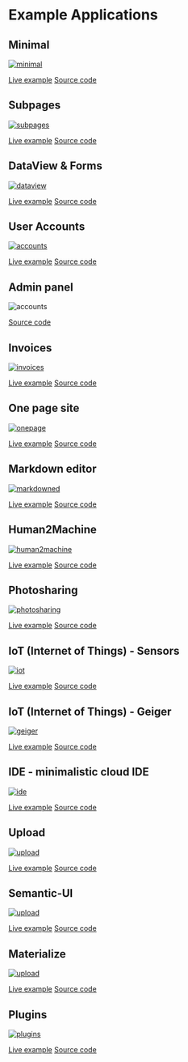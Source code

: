 Example Applications
====================


Minimal
-------

<a href="http://generator-minimal.meteor.com" target="_blank"><img src="/images/example-minimal.png" alt="minimal" class="example-img"></a>

<a href="http://generator-minimal.meteor.com" target="_blank" class="btn btn-success">Live example</a> <a href="https://github.com/perak/kitchen-examples/tree/master/example-minimal" target="_blank" class="btn btn-default">Source code</a>


Subpages
--------

<a href="http://generator-subpages.meteor.com" target="_blank"><img src="/images/example-subpages.png" alt="subpages" class="example-img"></a>

<a href="http://generator-subpages.meteor.com" target="_blank" class="btn btn-success">Live example</a> <a href="https://github.com/perak/kitchen-examples/tree/master/example-subpages" target="_blank" class="btn btn-default">Source code</a>


DataView & Forms
----------------

<a href="http://generator-dataview.meteor.com" target="_blank"><img src="/images/example-dataview.png" alt="dataview" class="example-img"></a>

<a href="http://generator-dataview.meteor.com" target="_blank" class="btn btn-success">Live example</a> <a href="https://github.com/perak/kitchen-examples/tree/master/example-dataview" target="_blank" class="btn btn-default">Source code</a>


User Accounts
-------------

<a href="http://generator-accounts.meteor.com" target="_blank"><img src="/images/example-accounts.png" alt="accounts" class="example-img"></a>

<a href="http://generator-accounts.meteor.com" target="_blank" class="btn btn-success">Live example</a> <a href="https://github.com/perak/kitchen-examples/tree/master/example-accounts" target="_blank" class="btn btn-default">Source code</a>


Admin panel
-----------

<img src="/images/example-admin.png" alt="accounts" class="example-img">

<a href="https://github.com/perak/kitchen-examples/tree/master/example-admin" target="_blank" class="btn btn-default">Source code</a>


Invoices
--------

<a href="http://generator-invoices.meteor.com" target="_blank"><img src="/images/example-invoices.png" alt="invoices" class="example-img"></a>

<a href="http://generator-invoices.meteor.com" target="_blank" class="btn btn-success">Live example</a> <a href="https://github.com/perak/kitchen-examples/tree/master/example-invoices" target="_blank" class="btn btn-default">Source code</a>


One page site
-------------

<a href="http://generator-onepage.meteor.com" target="_blank"><img src="/images/example-onepage.png" alt="onepage" class="example-img"></a>

<a href="http://generator-onepage.meteor.com" target="_blank" class="btn btn-success">Live example</a> <a href="https://github.com/perak/kitchen-examples/tree/master/example-onepage" target="_blank" class="btn btn-default">Source code</a>


Markdown editor
---------------

<a href="http://generator-markdowned.meteor.com" target="_blank"><img src="/images/example-markdowned.png" alt="markdowned" class="example-img"></a>

<a href="http://generator-markdowned.meteor.com" target="_blank" class="btn btn-success">Live example</a> <a href="https://github.com/perak/kitchen-examples/tree/master/example-markdowned" target="_blank" class="btn btn-default">Source code</a>


Human2Machine
-------------

<a href="http://generator-human2machine.meteor.com" target="_blank"><img src="/images/example-human2machine.png" alt="human2machine" class="example-img"></a>

<a href="http://generator-human2machine.meteor.com" target="_blank" class="btn btn-success">Live example</a> <a href="https://github.com/perak/kitchen-examples/tree/master/example-human2machine" target="_blank" class="btn btn-default">Source code</a>


Photosharing
------------

<a href="http://generator-photosharing.meteor.com" target="_blank"><img src="/images/example-photosharing.png" alt="photosharing" class="example-img"></a>

<a href="http://generator-photosharing.meteor.com" target="_blank" class="btn btn-success">Live example</a> <a href="https://github.com/perak/kitchen-examples/tree/master/example-photosharing" target="_blank" class="btn btn-default">Source code</a>


IoT (Internet of Things) - Sensors
----------------------------------

<a href="http://generator-iot.meteor.com" target="_blank"><img src="/images/example-iot.png" alt="iot" class="example-img"></a>

<a href="http://generator-iot.meteor.com" target="_blank" class="btn btn-success">Live example</a> <a href="https://github.com/perak/kitchen-examples/tree/master/example-iot" target="_blank" class="btn btn-default">Source code</a>


IoT (Internet of Things) - Geiger
---------------------------------

<a href="http://generator-geiger.meteor.com" target="_blank"><img src="/images/example-geiger.png" alt="geiger" class="example-img"></a>

<a href="http://generator-geiger.meteor.com" target="_blank" class="btn btn-success">Live example</a> <a href="https://github.com/perak/kitchen-examples/tree/master/example-geiger" target="_blank" class="btn btn-default">Source code</a>


IDE - minimalistic cloud IDE
----------------------------

<a href="http://generator-ide.meteor.com" target="_blank"><img src="/images/example-ide.png" alt="ide" class="example-img"></a>

<a href="http://generator-ide.meteor.com" target="_blank" class="btn btn-success">Live example</a> <a href="https://github.com/perak/kitchen-examples/tree/master/example-ide" target="_blank" class="btn btn-default">Source code</a>


Upload
------

<a href="http://generator-upload.meteor.com" target="_blank"><img src="/images/example-upload.png" alt="upload" class="example-img"></a>

<a href="http://generator-upload.meteor.com" target="_blank" class="btn btn-success">Live example</a> <a href="https://github.com/perak/kitchen-examples/tree/master/example-upload" target="_blank" class="btn btn-default">Source code</a>


Semantic-UI
-----------

<a href="http://generator-semantic.meteor.com" target="_blank"><img src="/images/example-semantic.png" alt="upload" class="example-img"></a>

<a href="http://generator-semantic.meteor.com" target="_blank" class="btn btn-success">Live example</a> <a href="https://github.com/perak/kitchen-examples/tree/master/example-semantic" target="_blank" class="btn btn-default">Source code</a>


Materialize
-----------

<a href="http://generator-materialize.meteor.com" target="_blank"><img src="/images/example-materialize.png" alt="upload" class="example-img"></a>

<a href="http://generator-materialize.meteor.com" target="_blank" class="btn btn-success">Live example</a> <a href="https://github.com/perak/kitchen-examples/tree/master/example-materialize" target="_blank" class="btn btn-default">Source code</a>


Plugins
-------

<a href="http://generator-plugins.meteor.com" target="_blank"><img src="/images/example-plugins.png" alt="plugins" class="example-img"></a>

<a href="http://generator-plugins.meteor.com" target="_blank" class="btn btn-success">Live example</a> <a href="https://github.com/perak/kitchen-examples/tree/master/example-plugins" target="_blank" class="btn btn-default">Source code</a>
